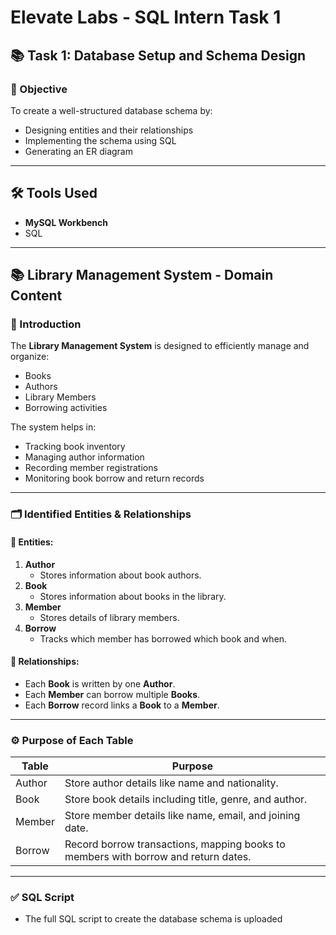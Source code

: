 # Elevate Labs - SQL Intern Task 1

## 📚 Task 1: Database Setup and Schema Design

### 🎯 Objective

To create a well-structured database schema by:
- Designing entities and their relationships
- Implementing the schema using SQL
- Generating an ER diagram

---

## 🛠️ Tools Used

- **MySQL Workbench**
- SQL

---

## 📚 Library Management System - Domain Content

### 📖 Introduction

The **Library Management System** is designed to efficiently manage and organize:
- Books
- Authors
- Library Members
- Borrowing activities

The system helps in:
- Tracking book inventory
- Managing author information
- Recording member registrations
- Monitoring book borrow and return records

---

### 🗂️ Identified Entities & Relationships

#### 📌 Entities:

1. **Author**
    - Stores information about book authors.
2. **Book**
    - Stores information about books in the library.
3. **Member**
    - Stores details of library members.
4. **Borrow**
    - Tracks which member has borrowed which book and when.

#### 🔗 Relationships:

- Each **Book** is written by one **Author**.
- Each **Member** can borrow multiple **Books**.
- Each **Borrow** record links a **Book** to a **Member**.

---

### ⚙️ Purpose of Each Table

| Table    | Purpose |
|----------|---------|
| Author   | Store author details like name and nationality. |
| Book     | Store book details including title, genre, and author. |
| Member   | Store member details like name, email, and joining date. |
| Borrow   | Record borrow transactions, mapping books to members with borrow and return dates. |

---

### ✅ SQL Script

- The full SQL script to create the database schema is uploaded 
